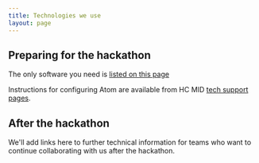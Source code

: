 ```yaml
---
title: Technologies we use
layout: page
---
```



## Preparing for the hackathon

The only software you need is [listed on this page](../preparation)

Instructions for configuring Atom are available from HC MID [tech support pages](http://hcmid.github.io/tech/software/).


## After the hackathon

We'll add links here to further technical information for teams who want to continue collaborating with us after the hackathon.
